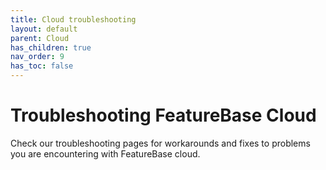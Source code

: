 ```yaml
---
title: Cloud troubleshooting
layout: default
parent: Cloud
has_children: true
nav_order: 9
has_toc: false
---
```


# Troubleshooting FeatureBase Cloud

Check our troubleshooting pages for workarounds and fixes to problems you are encountering with FeatureBase cloud.
